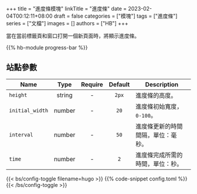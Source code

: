 +++
title = "進度條模塊"
linkTitle = "進度條"
date = 2023-02-04T00:12:11+08:00
draft = false
categories = ["模塊"]
tags = ["進度條"]
series = ["文檔"]
images = []
authors = ["HB"]
+++

當在當前標籤頁和窗口打開一個新頁面時，將顯示進度條。

<!--more-->

{{% hb-module progress-bar %}}

## 站點參數

| Name            |  Type  | Require | Default | Description                        |
| --------------- | :----: | :-----: | :-----: | ---------------------------------- |
| `height`        | string |    -    |  `2px`  | 進度條的高度。                     |
| `initial_width` | number |    -    |  `20`   | 進度條初始寬度，`0-100`。          |
| `interval`      | number |    -    |  `50`   | 進度條更新的時間間隔，單位：毫秒。 |
| `time`          | number |    -    |   `2`   | 進度條完成所需的時間，單位：秒。   |

{{< bs/config-toggle filename=hugo >}}
{{% code-snippet config.toml %}}
{{< /bs/config-toggle >}}
